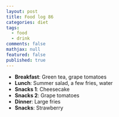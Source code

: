 ```yaml
---
layout: post
title: Food log 86
categories: diet
tags: 
  - food
  - drink
comments: false
mathjax: null
featured: false
published: true
---
```


* **Breakfast**: Green tea, grape tomatoes
* **Lunch**: Summer salad, a few fries, water
* **Snacks 1**: Cheesecake
* **Snacks 2**: Grape tomatoes
* **Dinner**: Large fries 
* **Snacks**: Strawberry
 